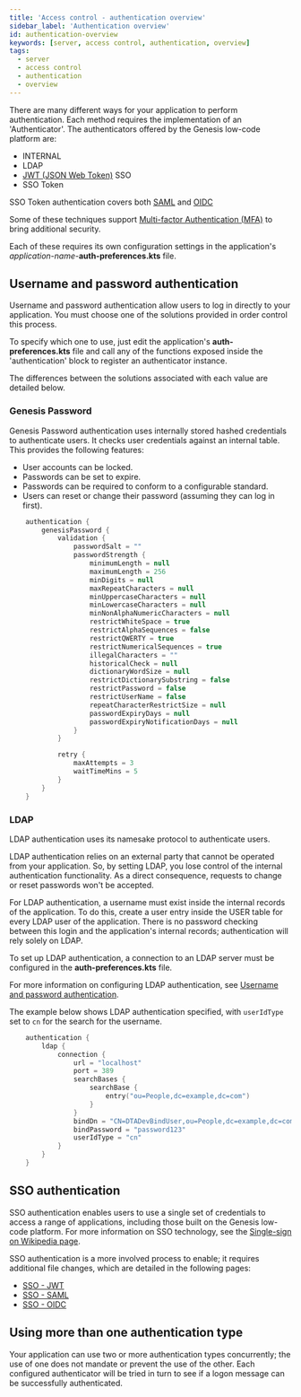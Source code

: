 ```yaml
---
title: 'Access control - authentication overview'
sidebar_label: 'Authentication overview'
id: authentication-overview
keywords: [server, access control, authentication, overview]
tags:
  - server
  - access control
  - authentication
  - overview
---
```



There are many different ways for your application to perform authentication. Each method requires the implementation of an 'Authenticator'. The authenticators offered by the Genesis low-code platform are:

* INTERNAL
* LDAP
* [JWT (JSON Web Token)](https://jwt.io/introduction) SSO
* SSO Token

SSO Token authentication covers both [SAML](https://en.wikipedia.org/wiki/Security_Assertion_Markup_Language) and [OIDC](https://openid.net/connect/)

Some of these techniques support [Multi-factor Authentication (MFA)](https://en.wikipedia.org/wiki/Multi-factor_authentication) to bring additional security.

Each of these requires its own configuration settings in the application's _application-name-_**auth-preferences.kts** file.

## Username and password authentication

Username and password authentication allow users to log in directly to your application. You must choose one of the  solutions provided in order control this process.

To specify which one to use, just edit the application's **auth-preferences.kts** file and call any of the functions exposed inside the 'authentication' block to register an authenticator instance.

The differences between the solutions associated with each value are detailed below.

### Genesis Password

Genesis Password authentication uses internally stored hashed credentials to authenticate users. It checks user credentials against an internal table. This provides the following features:

- User accounts can be locked.
- Passwords can be set to expire.
- Passwords can be required to conform to a configurable standard.
- Users can reset or change their password (assuming they can log in first).

```kotlin
    authentication {
        genesisPassword {
            validation {
                passwordSalt = ""
                passwordStrength {
                    minimumLength = null
                    maximumLength = 256
                    minDigits = null
                    maxRepeatCharacters = null
                    minUppercaseCharacters = null
                    minLowercaseCharacters = null
                    minNonAlphaNumericCharacters = null
                    restrictWhiteSpace = true
                    restrictAlphaSequences = false
                    restrictQWERTY = true
                    restrictNumericalSequences = true
                    illegalCharacters = ""
                    historicalCheck = null
                    dictionaryWordSize = null
                    restrictDictionarySubstring = false
                    restrictPassword = false
                    restrictUserName = false
                    repeatCharacterRestrictSize = null
                    passwordExpiryDays = null
                    passwordExpiryNotificationDays = null
                }
            }

            retry {
                maxAttempts = 3
                waitTimeMins = 5
            }
        }
	}
```

### LDAP

LDAP authentication uses its namesake protocol to authenticate users. 

LDAP authentication relies on an external party that cannot be operated from your application. So, by setting LDAP, you lose control of the internal authentication functionality. As a direct consequence, requests to change or reset passwords won't be accepted.

For LDAP authentication, a username must exist inside the internal records of the application. To do this, create a user entry inside the USER table for every LDAP user of the application. There is no password checking between this login and the application's internal records; authentication will rely solely on LDAP.

To set up LDAP authentication, a connection to an LDAP server must be configured in the **auth-preferences.kts** file.

For more information on configuring LDAP authentication, see [Username and password authentication](../../../server/access-control/password-authentication/#authentication).

The example below shows LDAP authentication specified, with `userIdType` set to `cn` for the search for the username.

```kotlin
    authentication {
		ldap {
		    connection {
		        url = "localhost"
                port = 389
                searchBases {
				    searchBase {
                        entry("ou=People,dc=example,dc=com")
			        }
                }
                bindDn = "CN=DTADevBindUser,ou=People,dc=example,dc=com"
                bindPassword = "password123"
                userIdType = "cn"	
			}
		}
    }
```

## SSO authentication

SSO authentication enables users to use a single set of credentials to access a range of applications, including those built on the Genesis low-code platform. For more information on SSO technology, see the [Single-sign on Wikipedia page](https://en.wikipedia.org/wiki/Single_sign-on).

SSO authentication is a more involved process to enable; it requires additional file changes, which are detailed in the following pages:

- [SSO - JWT](../../../server/access-control/SSO-jwt/)
- [SSO - SAML](../../../server/access-control/SSO-saml/)
- [SSO - OIDC](../../../server/access-control/SSO-oidc/)

## Using more than one authentication type
Your application can use two or more authentication types concurrently; the use of one does not mandate or prevent the use of the other. Each configured authenticator will be tried in turn to see if a logon message can be successfully authenticated.
